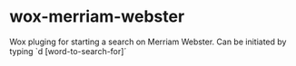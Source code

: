 # wox-merriam-webster
Wox pluging for starting a search on Merriam Webster. Can be initiated by typing `d [word-to-search-for]´
